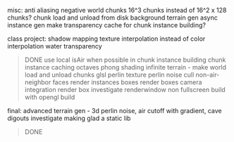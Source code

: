 misc:
anti aliasing
negative world chunks
16^3 chunks instead of 16^2 x 128 chunks?
chunk load and unload from disk
background terrain gen
async instance gen
make transparency cache for chunk instance building?


class project:
shadow mapping
texture interpolation instead of color interpolation
water transparency
> DONE
use local isAir when possible in chunk instance building
chunk instance caching
octaves
phong shading
infinite terrain - make world load and unload chunks
glsl perlin texture
perlin noise
cull non-air-neighbor faces
render instances boxes
render boxes
camera integration
render box
investigate renderwindow non fullscreen
build with opengl
build


final:
advanced terrain gen - 3d perlin noise, air cutoff with gradient, cave digouts
investigate making glad a static lib
> DONE